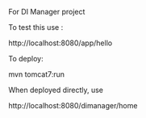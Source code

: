 For DI Manager project

To test this use :

http://localhost:8080/app/hello

To deploy:

mvn tomcat7:run

When deployed directly, use

http://localhost:8080/dimanager/home